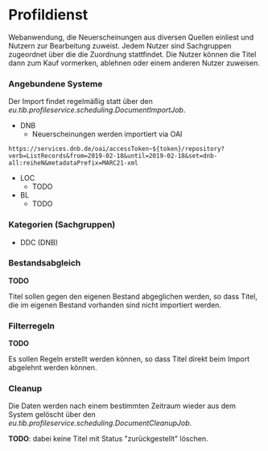 # Profildienst

Webanwendung, die Neuerscheinungen aus diversen Quellen einliest und Nutzern zur Bearbeitung zuweist. Jedem Nutzer sind Sachgruppen zugeordnet über die die Zuordnung stattfindet.
Die Nutzer können die Titel dann zum Kauf vormerken, ablehnen oder einem anderen Nutzer zuweisen.

### Angebundene Systeme

Der Import findet regelmäßig statt über den _eu.tib.profileservice.scheduling.DocumentImportJob_.

* DNB
    * Neuerscheinungen werden importiert via OAI

```
https://services.dnb.de/oai/accessToken~${token}/repository?verb=ListRecords&from=2019-02-18&until=2019-02-18&set=dnb-all:reiheN&metadataPrefix=MARC21-xml
```

* LOC
    * TODO
* BL
    * TODO

### Kategorien (Sachgruppen)

 * DDC (DNB)
    
### Bestandsabgleich

**TODO**

Titel sollen gegen den eigenen Bestand abgeglichen werden, so dass Titel, die im eigenen Bestand vorhanden sind nicht importiert werden.

### Filterregeln

**TODO**

Es sollen Regeln erstellt werden können, so dass Titel direkt beim Import abgelehnt werden können.
    
### Cleanup

Die Daten werden nach einem bestimmten Zeitraum wieder aus dem System gelöscht über den _eu.tib.profileservice.scheduling.DocumentCleanupJob_.

**TODO**: dabei keine Titel mit Status "zurückgestellt" löschen.